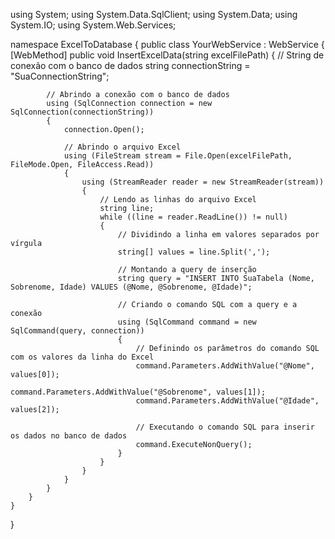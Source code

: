 using System;
using System.Data.SqlClient;
using System.Data;
using System.IO;
using System.Web.Services;

namespace ExcelToDatabase
{
    public class YourWebService : WebService
    {
        [WebMethod]
        public void InsertExcelData(string excelFilePath)
        {
            // String de conexão com o banco de dados
            string connectionString = "SuaConnectionString";

            // Abrindo a conexão com o banco de dados
            using (SqlConnection connection = new SqlConnection(connectionString))
            {
                connection.Open();

                // Abrindo o arquivo Excel
                using (FileStream stream = File.Open(excelFilePath, FileMode.Open, FileAccess.Read))
                {
                    using (StreamReader reader = new StreamReader(stream))
                    {
                        // Lendo as linhas do arquivo Excel
                        string line;
                        while ((line = reader.ReadLine()) != null)
                        {
                            // Dividindo a linha em valores separados por vírgula
                            string[] values = line.Split(',');

                            // Montando a query de inserção
                            string query = "INSERT INTO SuaTabela (Nome, Sobrenome, Idade) VALUES (@Nome, @Sobrenome, @Idade)";

                            // Criando o comando SQL com a query e a conexão
                            using (SqlCommand command = new SqlCommand(query, connection))
                            {
                                // Definindo os parâmetros do comando SQL com os valores da linha do Excel
                                command.Parameters.AddWithValue("@Nome", values[0]);
                                command.Parameters.AddWithValue("@Sobrenome", values[1]);
                                command.Parameters.AddWithValue("@Idade", values[2]);

                                // Executando o comando SQL para inserir os dados no banco de dados
                                command.ExecuteNonQuery();
                            }
                        }
                    }
                }
            }
        }
    }
}
